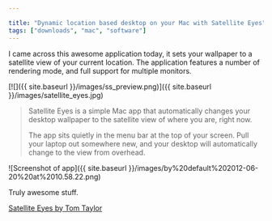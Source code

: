 ```yaml
---

title: "Dynamic location based desktop on your Mac with Satellite Eyes"
tags: ["downloads", "mac", "software"]
---
```

I came across this awesome application today, it sets your wallpaper to a satellite view of your current location. The application features a number of rendering mode, and full support for multiple monitors.

<!-- more -->

[![]({{ site.baseurl }}/images/ss_preview.png)]({{ site.baseurl }}/images/satellite_eyes.jpg)

> Satellite Eyes is a simple Mac app that automatically changes your desktop wallpaper to the satellite view of where you are, right now.
>
>The app sits quietly in the menu bar at the top of your screen. Pull your laptop out somewhere new, and your desktop will automatically change to the view from overhead.

![Screenshot of app]({{ site.baseurl }}/images/by%20default%202012-06-20%20at%2010.58.22.png)

Truly awesome stuff.

[Satellite Eyes by Tom Taylor](http://satelliteeyes.tomtaylor.co.uk/)

